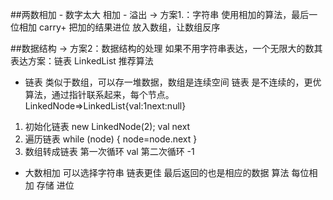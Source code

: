 ##两数相加 
    - 数字太大 相加
    - 溢出
-> 方案1.：字符串 使用相加的算法，最后一位相加 carry+ 把加的结果进位 放入数组，让数组反序

##数据结构
-> 方案2：数据结构的处理
    如果不用字符串表达，一个无限大的数其表达方案：链表 LinkedList
推荐算法
- 链表
    类似于数组，可以存一堆数据，数组是连续空间
      链表 是不连续的，更优算法，通过指针联系起来，每个节点。LinkedNode=>LinkedList{val:1next:null}


1. 初始化链表 new LinkedNode(2);
val next 
2. 遍历链表
while (node)
{
    node=node.next
}
3. 数组转成链表
    第一次循环 val
    第二次循环 -1

- 大数相加 可以选择字符串 链表更佳
 最后返回的也是相应的数据
  算法 每位相加 存储 进位
  
